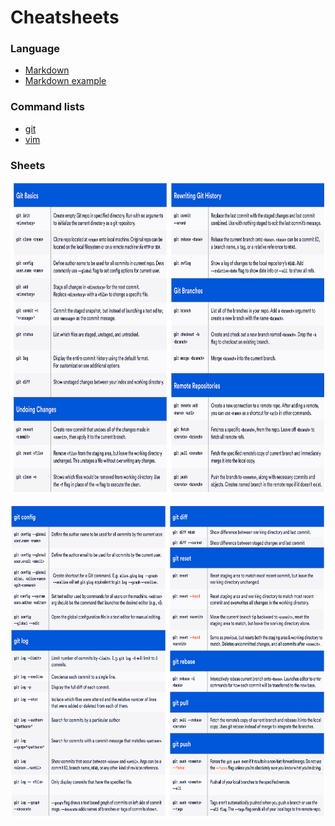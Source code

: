 # Cheatsheets


### Language

- [Markdown](https://github.com/adam-p/markdown-here/wiki/Markdown-Cheatsheet)
- [Markdown example](./examples/markdown_samples.md.txt)

### Command lists

- [git](https://github.com/flyhigher139/Git-Cheat-Sheet/blob/master/README.md)
- [vim](https://github.com/hackjutsu/vim-cheatsheet)

### Sheets

<p align="center">
    <img alt="Git" src="./img/atlassian-git-cheatsheet_01.png" width="800" height="500">
</p>
<p align="center">
    <img alt="Git" src="./img/atlassian-git-cheatsheet_02.png" width="800" height="500">
</p>
